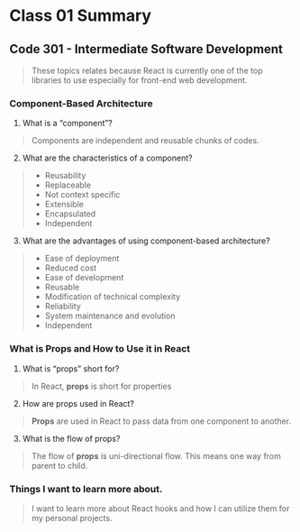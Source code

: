 # Class 01 Summary
## Code 301 - Intermediate Software Development

> These topics relates because React is currently one of the top libraries to use especially for front-end web development.

### Component-Based Architecture
1. What is a “component”?
> Components are independent and reusable chunks of codes.
2. What are the characteristics of a component?
> * Reusability
> * Replaceable
> * Not context specific
> * Extensible
> * Encapsulated
> * Independent 
3. What are the advantages of using component-based architecture?
> * Ease of deployment
> * Reduced cost
> * Ease of development
> * Reusable
> * Modification of technical complexity
> * Reliability
> * System maintenance and evolution
> * Independent

### What is Props and How to Use it in React
1. What is “props” short for?
> In React, **props** is short for properties
2. How are props used in React?
> **Props** are used in React to pass data from one component to another.
3. What is the flow of props?
> The flow of **props** is uni-directional flow. This means one way from parent to child.

### Things I want to learn more about.
> I want to learn more about React hooks and how I can utilize them for my personal projects.
